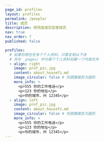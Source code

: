 ```yaml
---
page_id: profiles
layout: profiles
permalink: /people/
title: 成员
description: 研究组或实验室成员
nav: true
nav_order: 7
published: false

profiles:
  # 如果你想包含多个个人资料，只需复制以下块
  # 并在 _pages/ 中为每个个人资料创建一个内容文件
  - align: right
    image: prof_pic.jpg
    content: about_housefz.md
    image_circular: false # 将图像裁剪为圆形
    more_info: >
      <p>555 你的工作电话</p>
      <p>123 你的地址</p>
      <p>你的城市，州 12345</p>
  - align: left
    image: prof_pic.jpg
    content: about_housefz.md
    image_circular: false # 将图像裁剪为圆形
    more_info: >
      <p>555 你的工作电话</p>
      <p>123 你的地址</p>
      <p>你的城市，州 12345</p>
---
```

